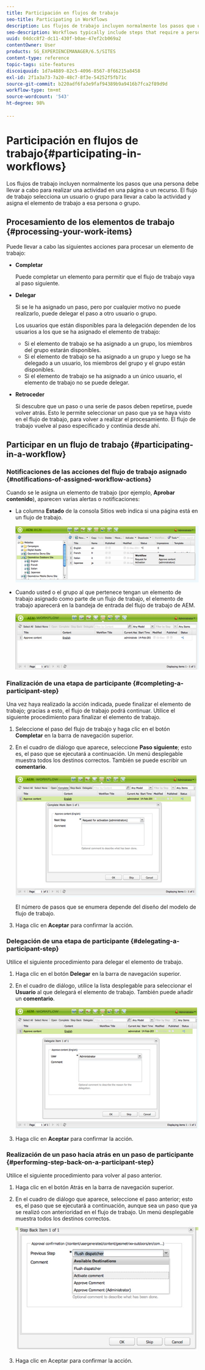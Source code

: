 ```yaml
---
title: Participación en flujos de trabajo
seo-title: Participating in Workflows
description: Los flujos de trabajo incluyen normalmente los pasos que una persona debe llevar a cabo para realizar una actividad en una página o un recurso. El flujo de trabajo selecciona un usuario o grupo para llevar a cabo la actividad y asigna el elemento de trabajo a esa persona o grupo.
seo-description: Workflows typically include steps that require a person to perform an activity on a page or asset. The workflow selects a user or group to perform the activity and assigns a work item to that person or group.
uuid: 04dcc8f2-dc11-430f-b0ae-47ef2cb069a2
contentOwner: User
products: SG_EXPERIENCEMANAGER/6.5/SITES
content-type: reference
topic-tags: site-features
discoiquuid: 1d7a4889-82c5-4096-8567-8f66215a8458
exl-id: 2f1a3a73-7a20-48c7-8f3e-54252f5fb71c
source-git-commit: b220adf6fa3e9faf94389b9a9416b7fca2f89d9d
workflow-type: tm+mt
source-wordcount: '543'
ht-degree: 98%

---
```


# Participación en flujos de trabajo{#participating-in-workflows}

Los flujos de trabajo incluyen normalmente los pasos que una persona debe llevar a cabo para realizar una actividad en una página o un recurso. El flujo de trabajo selecciona un usuario o grupo para llevar a cabo la actividad y asigna el elemento de trabajo a esa persona o grupo.

## Procesamiento de los elementos de trabajo {#processing-your-work-items}

Puede llevar a cabo las siguientes acciones para procesar un elemento de trabajo:

* **Completar**

   Puede completar un elemento para permitir que el flujo de trabajo vaya al paso siguiente.

* **Delegar**

   Si se le ha asignado un paso, pero por cualquier motivo no puede realizarlo, puede delegar el paso a otro usuario o grupo.

   Los usuarios que están disponibles para la delegación dependen de los usuarios a los que se ha asignado el elemento de trabajo:

   * Si el elemento de trabajo se ha asignado a un grupo, los miembros del grupo estarán disponibles.
   * Si el elemento de trabajo se ha asignado a un grupo y luego se ha delegado a un usuario, los miembros del grupo y el grupo están disponibles.
   * Si el elemento de trabajo se ha asignado a un único usuario, el elemento de trabajo no se puede delegar.

* **Retroceder**

   Si descubre que un paso o una serie de pasos deben repetirse, puede volver atrás. Esto le permite seleccionar un paso que ya se haya visto en el flujo de trabajo, para volver a realizar el procesamiento. El flujo de trabajo vuelve al paso especificado y continúa desde ahí.

## Participar en un flujo de trabajo {#participating-in-a-workflow}

### Notificaciones de las acciones del flujo de trabajo asignado {#notifications-of-assigned-workflow-actions}

Cuando se le asigna un elemento de trabajo (por ejemplo, **Aprobar contenido**), aparecen varias alertas o notificaciones:

* La columna **Estado** de la consola Sitios web indica si una página está en un flujo de trabajo.

   ![workflowstatus-1](assets/workflowstatus-1.png)

* Cuando usted o el grupo al que pertenece tengan un elemento de trabajo asignado como parte de un flujo de trabajo, el elemento de trabajo aparecerá en la bandeja de entrada del flujo de trabajo de AEM.

   ![workflowinbox](assets/workflowinbox.png)

### Finalización de una etapa de participante {#completing-a-participant-step}

Una vez haya realizado la acción indicada, puede finalizar el elemento de trabajo; gracias a esto, el flujo de trabajo podrá continuar. Utilice el siguiente procedimiento para finalizar el elemento de trabajo.

1. Seleccione el paso del flujo de trabajo y haga clic en el botón **Completar** en la barra de navegación superior.
1. En el cuadro de diálogo que aparece, seleccione **Paso siguiente**; esto es, el paso que se ejecutará a continuación. Un menú desplegable muestra todos los destinos correctos. También se puede escribir un **comentario**.

   ![workflow complete](assets/workflowcomplete.png)

   El número de pasos que se enumera depende del diseño del modelo de flujo de trabajo.

1. Haga clic en **Aceptar** para confirmar la acción.

### Delegación de una etapa de participante {#delegating-a-participant-step}

Utilice el siguiente procedimiento para delegar el elemento de trabajo.

1. Haga clic en el botón **Delegar** en la barra de navegación superior.
1. En el cuadro de diálogo, utilice la lista desplegable para seleccionar el **Usuario** al que delegará el elemento de trabajo. También puede añadir un **comentario**.

   ![workflowdelegate](assets/workflowdelegate.png)

1. Haga clic en **Aceptar** para confirmar la acción.

### Realización de un paso hacia atrás en un paso de participante {#performing-step-back-on-a-participant-step}

Utilice el siguiente procedimiento para volver al paso anterior.

1. Haga clic en el botón Atrás en la barra de navegación superior.
1. En el cuadro de diálogo que aparece, seleccione el paso anterior; esto es, el paso que se ejecutará a continuación, aunque sea un paso que ya se realizó con anterioridad en el flujo de trabajo. Un menú desplegable muestra todos los destinos correctos.

   ![screen_shot_2018-08-10at155325](assets/screen_shot_2018-08-10at155325.jpg)

1. Haga clic en Aceptar para confirmar la acción.
